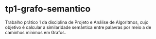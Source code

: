 tp1-grafo-semantico
===================

Trabalho prático 1 da disciplina de Projeto e Análise de Algoritmos, cujo objetivo é calcular a similaridade semântica entre palavras por meio a de caminhos mínimos em Grafos.
